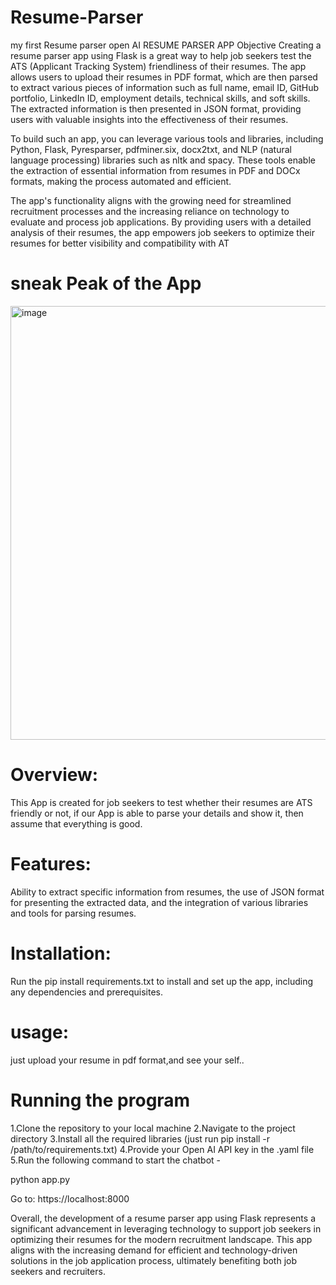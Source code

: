 # Resume-Parser
my first Resume parser open AI
RESUME PARSER APP
Objective
Creating a resume parser app using Flask is a great way to help job seekers test the ATS (Applicant Tracking System) friendliness of their resumes. The app allows users to upload their resumes in PDF format, which are then parsed to extract various pieces of information such as full name, email ID, GitHub portfolio, LinkedIn ID, employment details, technical skills, and soft skills. The extracted information is then presented in JSON format, providing users with valuable insights into the effectiveness of their resumes.

To build such an app, you can leverage various tools and libraries, including Python, Flask, Pyresparser, pdfminer.six, docx2txt, and NLP (natural language processing) libraries such as nltk and spacy. These tools enable the extraction of essential information from resumes in PDF and DOCx formats, making the process automated and efficient.

The app's functionality aligns with the growing need for streamlined recruitment processes and the increasing reliance on technology to evaluate and process job applications. By providing users with a detailed analysis of their resumes, the app empowers job seekers to optimize their resumes for better visibility and compatibility with AT

# sneak Peak of the App

<img width="653" height="694" alt="image" src="https://github.com/user-attachments/assets/2e964fd5-6cd8-473f-92e2-fc53081951f0" />

# Overview:
This App is created for job seekers to test whether their resumes are ATS friendly or not, if our App is able to parse your details and show it, then assume that everything is good.

# Features:
Ability to extract specific information from resumes, the use of JSON format for presenting the extracted data, and the integration of various libraries and tools for parsing resumes.

# Installation:
Run the pip install requirements.txt to install and set up the app, including any dependencies and prerequisites.

# usage:
just upload your resume in pdf format,and see your self..

# Running the program 
1.Clone the repository to your local machine
2.Navigate to the project directory
3.Install all the required libraries (just run pip install -r /path/to/requirements.txt)
4.Provide your Open AI API key in the .yaml file
5.Run the following command to start the chatbot -

python app.py

Go to: https://localhost:8000

Overall, the development of a resume parser app using Flask represents a significant advancement in leveraging technology to support job seekers in optimizing their resumes for the modern recruitment landscape. This app aligns with the increasing demand for efficient and technology-driven solutions in the job application process, ultimately benefiting both job seekers and recruiters.

